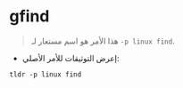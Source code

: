 # gfind

> هذا الأمر هو اسم مستعار لـ `-p linux find`.

- إعرض التوثيقات للأمر الأصلي:

`tldr -p linux find`
